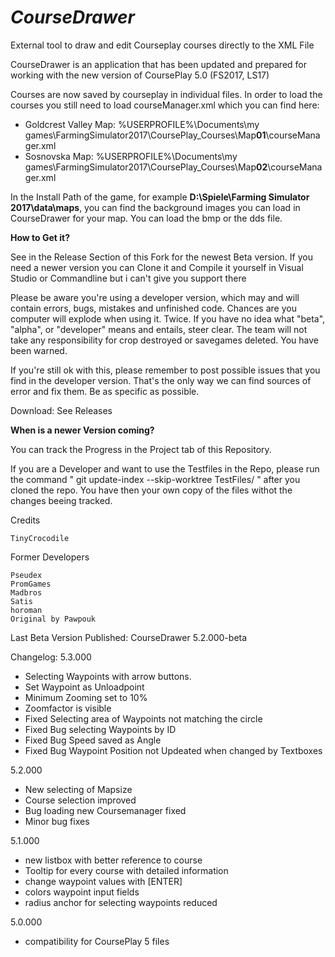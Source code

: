 
***CourseDrawer*** 
=================

External tool to draw and edit Courseplay courses directly to the XML File 

CourseDrawer is an application that has been updated and prepared for working with the new version of CoursePlay 5.0 (FS2017, LS17)

Courses are now saved by courseplay in individual files. In order to load the courses you still need to load courseManager.xml which you can find here:
+ Goldcrest Valley Map: %USERPROFILE%\Documents\my games\FarmingSimulator2017\CoursePlay_Courses\Map**01**\courseManager.xml
+ Sosnovska Map: %USERPROFILE%\Documents\my games\FarmingSimulator2017\CoursePlay_Courses\Map**02**\courseManager.xml

In the Install Path of the game, for example **D:\Spiele\Farming Simulator 2017\data\maps**, 
you can find the background images you can load in CourseDrawer for your map. You can load the bmp or the dds file.

**How to Get it?**

See in the Release Section of this Fork for the newest Beta version. If you need a newer version you can Clone it and Compile it yourself in Visual Studio or Commandline  but i can't give you support there

Please be aware you're using a developer version, which may and will contain errors, bugs, mistakes and unfinished code. Chances are you computer will explode when using it. Twice. If you have no idea what "beta", "alpha", or "developer" means and entails, steer clear. The team will not take any responsibility for crop destroyed or savegames deleted. You have been warned.

If you're still ok with this, please remember to post possible issues that you find in the developer version. That's the only way we can find sources of error and fix them. Be as specific as possible.

Download: See Releases

**When is a newer Version coming?**

You can track the Progress in the Project tab of this Repository.

If you are a Developer and want to use the Testfiles in the Repo, please run the command 
" git update-index --skip-worktree TestFiles/ "
after you cloned the repo. You have then your own copy of  the files withot the changes beeing tracked.

Credits
    
    TinyCrocodile

Former Developers

    Pseudex
    PromGames
    Madbros  
    Satis
    horoman
    Original by Pawpouk

Last Beta Version Published: CourseDrawer 5.2.000-beta

Changelog:
5.3.000
+ Selecting Waypoints with arrow buttons.
+ Set Waypoint as Unloadpoint
+ Minimum Zooming set to 10% 
+ Zoomfactor is visible
+ Fixed Selecting area of Waypoints not matching the circle
+ Fixed Bug selecting Waypoints by ID
+ Fixed Bug Speed saved as Angle
+ Fixed Bug Waypoint Position not Updeated when changed by Textboxes

5.2.000
+ New selecting of Mapsize
+ Course selection improved
+ Bug loading new Coursemanager fixed
+ Minor bug fixes

5.1.000
+ new listbox with better reference to course
+ Tooltip for every course with detailed information
+ change waypoint values with [ENTER]
+ colors waypoint input fields
+ radius anchor for selecting waypoints reduced

5.0.000
+ compatibility for CoursePlay 5 files

